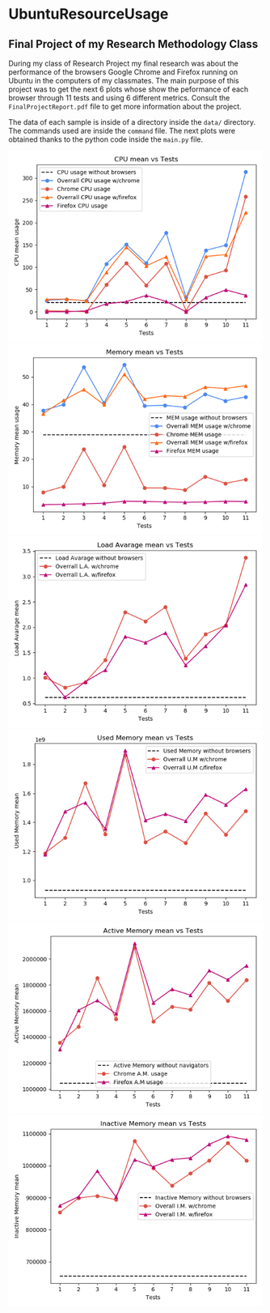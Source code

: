 # UbuntuResourceUsage

## Final Project of my Research Methodology Class

During my class of Research Project my final research was about the performance of the browsers Google Chrome and Firefox running on Ubuntu in the computers of my classmates. The main purpose of this project was to get the next 6 plots whose show the peformance of each browser through 11 tests and using 6 different metrics. Consult the `FinalProjectReport.pdf` file to get more information about the project.

The data of each sample is inside of a directory inside the `data/` directory. The commands used are inside the `command` file. The next plots were obtained thanks to the python code inside the `main.py` file.


![Alt text](plots/plot1.png?raw=true )
![Alt text](plots/plot2.png?raw=true )
![Alt text](plots/plot3.png?raw=true )
![Alt text](plots/plot4.png?raw=true )
![Alt text](plots/plot5.png?raw=true )
![Alt text](plots/plot6.png?raw=true )
